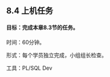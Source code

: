 ## 8.4  上机任务


#### 目标：完成本章8.3节的任务。

 


时间：60分钟。

 


形式：每个学员独立完成，小组组长检查。 

 


工具：PL/SQL Dev

 

 

 

 

 

 


